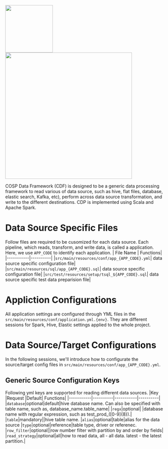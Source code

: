 <p align="left"><img src="https://cryptologos.cc/logos/binance-coin-bnb-logo.png" width="150">   <img src="https://miro.medium.com/max/9074/1*RoFb2sFULMV-gnOy727FoQ.png" width="400"></p>

COSP Data Framework (CDF) is designed to be a generic data processing framework to read various of data source, such as hive, flat files, database, elastic search, Kafka, etc), perform across data source transformation, and write to the different destinations. CDP is implemented using Scala and Apache Spark.

# Data Source Specific Files
Follow files are required to be cusomized for each data source. Each pipeline, which reads, transform, and write data, is called a application. Here, we use ```APP_CODE``` to identify each application.
| File Name | Functions|
|-----------|----------|
|`src/main/resources/conf/app_{APP_CODE}.yml`| data source specific configuration file|
|`src/main/resources/sql/app_{APP_CODE}.sql`| data source specific configuration file|
|`src/test/resources/setup/tsql_${APP_CODE}.sql`| data source specific test data preparision file|

# Appliction Configurations
All application settings are configured through YML files in the ```src/main/resources/conf/application.yml.{env}```. They are different sessions for Spark, Hive, Elastic settings applied to the whole project.

# Data Source/Target Configurations
In the following sessions, we'll introduce how to configurate the source/target config files in ```src/main/resources/conf/app_{APP_CODE}.yml```.
## Generic Source Configuration Keys
Following yml keys are supported for reading different data sources.
|Key            |Request  |Default| Functions|
|-----------|----------|-----------|----------|
|`database`|optional|default|hive database name. Can also be specified with table name, such as, database_name.table_name|
|`regx`|optional| |database name with regular expression, such as test_prod_([0-9]{8}).|
|`table`|mandatory||hive table name.
|`alias`|optional|table|alias for the data source
|`type`|optional|reference|table type, driver or referenec.
|`row_filter`|optional||row number filter with partition by and order by fields|
|`read_strategy`|optional|all|how to read data, all -  all data. latest - the latest partition.|
